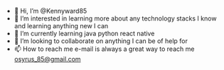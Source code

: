 - 👋 Hi, I’m @Kennyward85
- 👀 I’m interested in learning more about any technology stacks I know and learning anything new I can 
- 🌱 I’m currently learning java python react native
- 💞️ I’m looking to collaborate on anything I can be of help for 
- 📫 How to reach me e-mail is always a great way to reach me osyrus_85@gmail.com

<!---
Kennyward85/Kennyward85 is a ✨ special ✨ repository because its `README.md` (this file) appears on your GitHub profile.
You can click the Preview link to take a look at your changes.
--->
